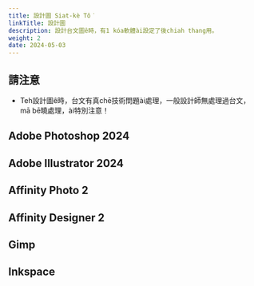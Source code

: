 ```yaml
---
title: 設計圖 Siat-kè Tô͘
linkTitle: 設計圖
description: 設計台文圖ê時，有1 kóa軟體ài設定了後chiah thang用。
weight: 2
date: 2024-05-03
---
```


## 請注意

- Teh設計圖ê時，台文有真chē技術問題ài處理，一般設計師無處理過台文，mā bē曉處理，ài特別注意！

## Adobe Photoshop 2024

## Adobe Illustrator 2024

## Affinity Photo 2

## Affinity Designer 2

## Gimp

## Inkspace
